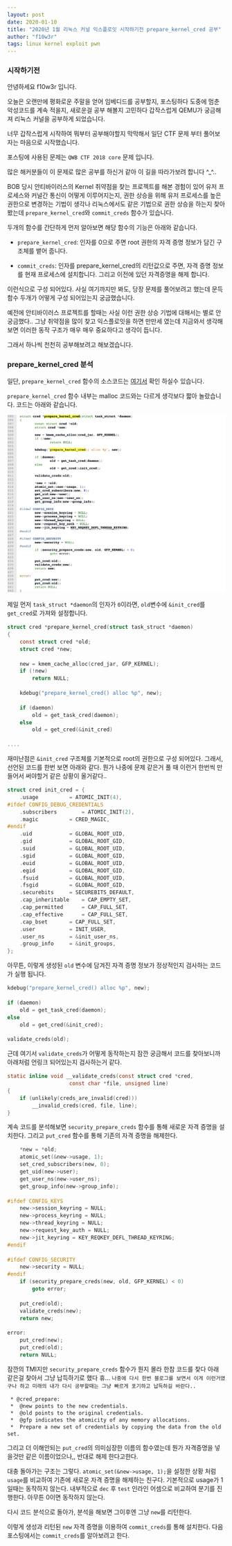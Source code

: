 ```yaml
---
layout: post
date: 2020-01-10
title: "2020년 1월 리눅스 커널 익스플로잇 시작하기전 prepare_kernel_cred 공부"
author: "f10w3r"
tags: linux kernel exploit pwn
---
```


### 시작하기전

안녕하세요 f10w3r 입니다.

오늘은 오랜만에 평화로운 주말을 얻어 임베디드를 공부할지, 포스팅하다 도중에 멈춘 악성코드를 계속 적을지, 새로운걸 공부 해볼지 고민하다 갑작스럽게 QEMU가 궁금해져 리눅스 커널을 공부하게 되었습니다.

너무 갑작스럽게 시작하여 뭐부터 공부해야할지 막막해서 일단 CTF 문제 부터 풀어보자는 마음으로 시작했습니다.

포스팅에 사용된 문제는 `QWB CTF 2018 core` 문제 입니다.

많은 해커분들이 이 문제로 많은 공부를 하신거 같아 이 길을 따라가보려 합니다 ^_^..

BOB 당시 안티바이러스의 Kernel 취약점을 찾는 프로젝트를 해본 경험이 있어 유저 프로세스와 커널간 통신이 어떻게 이루어지는지, 권한 상승을 위해 유저 프로세스를 높은 권한으로 변경하는 기법이 생각나 리눅스에서도 같은 기법으로 권한 상승을 하는지 찾아봤는데 `prepare_kernel_cred`와 `commit_creds` 함수가 있습니다.

두개의 함수를 간단하게 먼저 알아보면 해당 함수의 기능은 아래와 같습니다.

- `prepare_kernel_cred`: 인자를 0으로 주면 root 권한의 자격 증명 정보가 담긴 구조체를 뱉어 줍니다.

- `commit_creds`: 인자를 prepare_kernel_cred의 리턴값으로 주면, 자격 증명 정보를 현재 프로세스에 설치합니다. 그리고 이전에 있던 자격증명을 해제 합니다. 

이런식으로 구성 되어있다. 사실 여기까지만 봐도, 당장 문제를 풀어보려고 했는데 문득 함수 두개가 어떻게 구성 되어있는지 궁금했습니다.

예전에 안티바이러스 프로젝트를 할때는 사실 이런 권한 상승 기법에 대해서는 별로 안궁금했다.. 그냥 취약점을 많이 찾고 익스플로잇을 하면 만만세 였는데 지금와서 생각해보면 이러한 동작 구조가 매우 매우 중요하다고 생각이 듭니다.

그래서 하나씩 천천히 공부해보려고 해보겠습니다.


### prepare_kernel_cred 분석

일단, `prepare_kernel_cred` 함수의 소스코드는 [여기서](https://elixir.bootlin.com/linux/v4.18/source/kernel/cred.c#L595) 확인 하실수 있습니다. 

`prepare_kernel_cred` 함수 내부는 malloc 코드와는 다르게 생각보다 짧아 놀랐습니다. 코드는 아래와 같습니다. 

![pic1](pic/prepare_kernel_cred.png?raw=true)

제일 먼저 `task_struct *daemon`의 인자가 `0`이라면, `old`변수에 `&init_cred`를 `get_cred`로 가져와 설정합니다. 

```c
struct cred *prepare_kernel_cred(struct task_struct *daemon)
{
	const struct cred *old;
	struct cred *new;

	new = kmem_cache_alloc(cred_jar, GFP_KERNEL);
	if (!new)
		return NULL;

	kdebug("prepare_kernel_cred() alloc %p", new);

	if (daemon)
		old = get_task_cred(daemon);
	else
		old = get_cred(&init_cred)

....
```

재미난점은 `&init_cred` 구조체를 기본적으로 root의 권한으로 구성 되어있다. 그래서, 선언된 코드를 한번 보면 아래와 같다. 뭔가 나중에 문제 같은거 풀 때 이런거 한번씩 만들어서 써야할거 같은 상황이 올거같다.. 

```c
struct cred init_cred = {
	.usage			= ATOMIC_INIT(4),
#ifdef CONFIG_DEBUG_CREDENTIALS
	.subscribers		= ATOMIC_INIT(2),
	.magic			= CRED_MAGIC,
#endif
	.uid			= GLOBAL_ROOT_UID,
	.gid			= GLOBAL_ROOT_GID,
	.suid			= GLOBAL_ROOT_UID,
	.sgid			= GLOBAL_ROOT_GID,
	.euid			= GLOBAL_ROOT_UID,
	.egid			= GLOBAL_ROOT_GID,
	.fsuid			= GLOBAL_ROOT_UID,
	.fsgid			= GLOBAL_ROOT_GID,
	.securebits		= SECUREBITS_DEFAULT,
	.cap_inheritable	= CAP_EMPTY_SET,
	.cap_permitted		= CAP_FULL_SET,
	.cap_effective		= CAP_FULL_SET,
	.cap_bset		= CAP_FULL_SET,
	.user			= INIT_USER,
	.user_ns		= &init_user_ns,
	.group_info		= &init_groups,
};
```

아무튼, 이렇게 생성된 `old` 변수에 담겨진 자격 증명 정보가 정상적인지 검사하는 코드가 실행 됩니다.

```c
kdebug("prepare_kernel_cred() alloc %p", new);

if (daemon)
    old = get_task_cred(daemon);
else
    old = get_cred(&init_cred);

validate_creds(old);
```

근데 여기서 `validate_creds`가 어떻게 동작하는지 잠깐 궁금해서 코드를 찾아보니까 아래처럼 언링크 되어있는지 검사하는거 같다.
```c
static inline void __validate_creds(const struct cred *cred,
				    const char *file, unsigned line)
{
	if (unlikely(creds_are_invalid(cred)))
		__invalid_creds(cred, file, line);
}
```

계속 코드를 분석해보면 `security_prepare_creds` 함수를 통해 새로운 자격 증명을 설치한다. 그리고 `put_cred` 함수를 통해 기존의 자격 증명을 해제한다.

```c
	*new = *old;
	atomic_set(&new->usage, 1);
	set_cred_subscribers(new, 0);
	get_uid(new->user);
	get_user_ns(new->user_ns);
	get_group_info(new->group_info);

#ifdef CONFIG_KEYS
	new->session_keyring = NULL;
	new->process_keyring = NULL;
	new->thread_keyring = NULL;
	new->request_key_auth = NULL;
	new->jit_keyring = KEY_REQKEY_DEFL_THREAD_KEYRING;
#endif

#ifdef CONFIG_SECURITY
	new->security = NULL;
#endif
	if (security_prepare_creds(new, old, GFP_KERNEL) < 0)
		goto error;

	put_cred(old);
	validate_creds(new);
	return new;

error:
	put_cred(new);
	put_cred(old);
	return NULL;
```

잠깐의 TMI지만 `security_prepare_creds` 함수가 뭔지 몰라 한참 코드를 찾다 아래 같은걸 찾아서 그냥 납득하기로 했다 휴... `나중에 다시 한번 블로그를 보면서 이게 이런거였구나 하고 미래의 내가 다시 공부할때는 그냥 빠르게 포기하고 납득하길 바란다..`
```
 * @cred_prepare:
 *	@new points to the new credentials.
 *	@old points to the original credentials.
 *	@gfp indicates the atomicity of any memory allocations.
 *	Prepare a new set of credentials by copying the data from the old set.
```

그리고 더 이해안되는 `put_cred`의 의미심장한 이름의 함수였는데 뭔가 자격증명을 넣을것만 같은 이름이었으나,, 반대로 해제 한다고한다.

대충 돌아가는 구조는 그렇다. `atomic_set(&new->usage, 1);`을 설정한 상황 처럼 `usage`를 비교하여 기존에 새로운 자격 증명을 해제하는 친구다. 기본적으로 usage가 1일때는 동작하지 않는다. 내부적으로 `dec` 후 `test` 인라인 어셈으로 비교하여 분기를 진행한다. 아무튼 0이면 동작하지 않는다.

다시 코드 분석으로 돌아가, 분석을 해보면 그이후엔 그냥 `new`를 리턴한다.

이렇게 생성과 리턴된 `new` 자격 증명을 이용하여 `commit_creds`를 통해 설치한다. 다음 포스팅에서는 `commit_creds`를 알아보려고 한다.